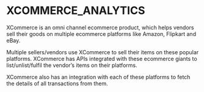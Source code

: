 # XCOMMERCE_ANALYTICS
XCommerce is an omni channel ecommerce product, which helps vendors sell their goods on multiple ecommerce platforms like Amazon, Flipkart and eBay.

Multiple sellers/vendors use XCommerce to sell their items on these popular platforms. XCommerce has APIs integrated with these ecommerce giants to list/unlist/fulfil the vendor’s items on their platforms.

XCommerce also has an integration with each of these platforms to fetch the details of all transactions from them.
